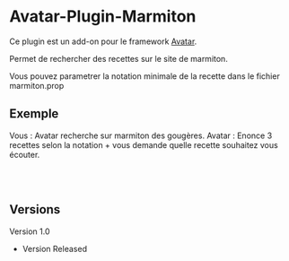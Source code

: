 # Avatar-Plugin-Marmiton

Ce plugin est un add-on pour le framework [Avatar](https://github.com/Spikharpax/Avatar-Serveur).

Permet de rechercher des recettes sur le site de marmiton.

Vous pouvez parametrer la notation minimale de la recette dans le fichier marmiton.prop

## Exemple

Vous : Avatar recherche sur marmiton des gougères.
Avatar : Enonce 3 recettes selon la notation + vous demande quelle recette souhaitez vous écouter.

<BR><BR>
 
## Versions
Version 1.0 
- Version Released




